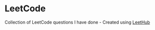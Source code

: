 # LeetCode
Collection of LeetCode questions I have done - Created using [LeetHub](https://github.com/QasimWani/LeetHub)
